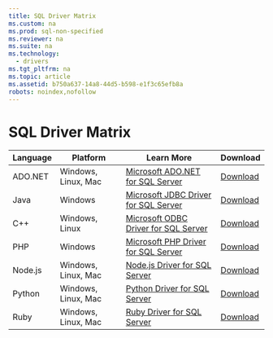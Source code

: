 ```yaml
---
title: SQL Driver Matrix
ms.custom: na
ms.prod: sql-non-specified
ms.reviewer: na
ms.suite: na
ms.technology: 
  - drivers
ms.tgt_pltfrm: na
ms.topic: article
ms.assetid: b750a637-14a8-44d5-b598-e1f3c65efb8a
robots: noindex,nofollow
---
```

# SQL Driver Matrix
  
| Language  | Platform  | Learn More | Download|   
| ------ |---------| -----| ------|  
| ADO.NET | Windows, Linux, Mac | [Microsoft ADO.NET for SQL Server](../content/Microsoft-ADO.NET-for-SQL-Server.md)| [Download](https://msdn.microsoft.com/vstudio/aa496123.aspx) |  
| Java | Windows | [Microsoft JDBC Driver for SQL Server](../content/Microsoft-JDBC-Driver-for-SQL-Server.md) | [Download](http://go.microsoft.com/fwlink/?LinkId=245496) |  
| C++ | Windows, Linux | [Microsoft ODBC Driver for SQL Server](../content/Microsoft-ODBC-Driver-for-SQL-Server.md) | [Download](https://msdn.microsoft.com/library/mt703139.aspx) |  
| PHP | Windows | [Microsoft PHP Driver for SQL Server](../content/Microsoft-PHP-Driver-for-SQL-Server.md) | [Download](https://www.microsoft.com/download/details.aspx?id=20098) |  
| Node.js | Windows, Linux, Mac | [Node.js Driver for SQL Server](../content/Node.js-Driver-for-SQL-Server.md) | [Download](https://msdn.microsoft.com/library/mt652094.aspx) |  
| Python | Windows, Linux, Mac | [Python Driver for SQL Server](../content/Python-Driver-for-SQL-Server.md) | [Download](https://msdn.microsoft.com/library/mt694094.aspx) |  
| Ruby | Windows, Linux, Mac | [Ruby Driver for SQL Server](../content/Ruby-Driver-for-SQL-Server.md)| [Download](https://msdn.microsoft.com/library/mt711041.aspx) |  
  
